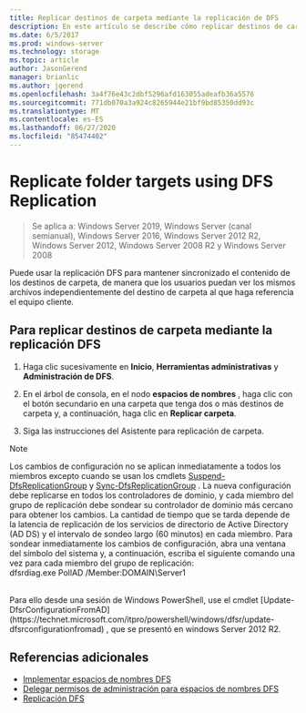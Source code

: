 ```yaml
---
title: Replicar destinos de carpeta mediante la replicación de DFS
description: En este artículo se describe cómo replicar destinos de carpeta mediante Replicación DFS
ms.date: 6/5/2017
ms.prod: windows-server
ms.technology: storage
ms.topic: article
author: JasonGerend
manager: brianlic
ms.author: jgerend
ms.openlocfilehash: 3a4f76e43c2dbf5296afd163055adeafb36a5576
ms.sourcegitcommit: 771db070a3a924c8265944e21bf9bd85350dd93c
ms.translationtype: MT
ms.contentlocale: es-ES
ms.lasthandoff: 06/27/2020
ms.locfileid: "85474402"
---
```

# <a name="replicate-folder-targets-using-dfs-replication"></a>Replicate folder targets using DFS Replication

> Se aplica a: Windows Server 2019, Windows Server (canal semianual), Windows Server 2016, Windows Server 2012 R2, Windows Server 2012, Windows Server 2008 R2 y Windows Server 2008

Puede usar la replicación DFS para mantener sincronizado el contenido de los destinos de carpeta, de manera que los usuarios puedan ver los mismos archivos independientemente del destino de carpeta al que haga referencia el equipo cliente.

## <a name="to-replicate-folder-targets-using-dfs-replication"></a>Para replicar destinos de carpeta mediante la replicación DFS

1.  Haga clic sucesivamente en **Inicio**, **Herramientas administrativas** y **Administración de DFS**.

2.  En el árbol de consola, en el nodo **espacios de nombres** , haga clic con el botón secundario en una carpeta que tenga dos o más destinos de carpeta y, a continuación, haga clic en **Replicar carpeta**.

3.  Siga las instrucciones del Asistente para replicación de carpeta.

> [!NOTE]
> Los cambios de configuración no se aplican inmediatamente a todos los miembros excepto cuando se usan los cmdlets [Suspend-DfsReplicationGroup](https://technet.microsoft.com/itpro/powershell/windows/dfsr/suspend-dfsreplicationgroup) y [Sync-DfsReplicationGroup](https://technet.microsoft.com/itpro/powershell/windows/dfsr/sync-dfsreplicationgroup) . La nueva configuración debe replicarse en todos los controladores de dominio, y cada miembro del grupo de replicación debe sondear su controlador de dominio más cercano para obtener los cambios. La cantidad de tiempo que se tarda depende de la latencia de replicación de los servicios de directorio de Active Directory (AD DS) y el intervalo de sondeo largo (60 minutos) en cada miembro. Para sondear inmediatamente los cambios de configuración, abra una ventana del símbolo del sistema y, a continuación, escriba el siguiente comando una vez para cada miembro del grupo de replicación: <br /> dfsrdiag.exe PollAD /Member:DOMAIN\Server1
<br />
Para ello desde una sesión de Windows PowerShell, use el cmdlet [Update-DfsrConfigurationFromAD](https://technet.microsoft.com/itpro/powershell/windows/dfsr/update-dfsrconfigurationfromad) , que se presentó en windows Server 2012 R2.

## <a name="additional-references"></a>Referencias adicionales

-   [Implementar espacios de nombres DFS](deploying-dfs-namespaces.md)
-   [Delegar permisos de administración para espacios de nombres DFS](delegate-management-permissions-for-dfs-namespaces.md)
-   [Replicación DFS](../dfs-replication/dfsr-overview.md)